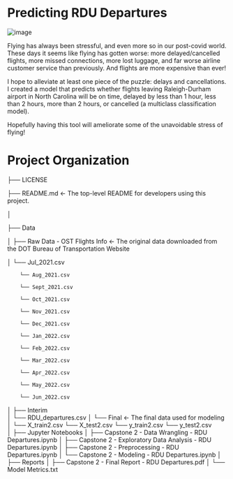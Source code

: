 # Predicting RDU Departures

![image](https://user-images.githubusercontent.com/81717153/197347112-4ad1d3e0-5c47-4fca-8430-2e96f14ac547.png)

Flying has always been stressful, and even more so in our post-covid world. These days it seems like flying has gotten worse: more delayed/cancelled flights, more missed connections, more lost luggage, and far worse airline customer service than previously. And flights are more expensive than ever!

I hope to alleviate at least one piece of the puzzle: delays and cancellations. I created a model that predicts whether flights leaving Raleigh-Durham airport in North Carolina will be on time, delayed by less than 1 hour, less than 2 hours, more than 2 hours, or cancelled (a multiclass classification model). 

Hopefully having this tool will ameliorate some of the unavoidable stress of flying! 

# Project Organization

├── LICENSE

├── README.md          <- The top-level README for developers using this project.

│

├── Data

│   ├── Raw Data - OST Flights Info        <- The original data downloaded from the DOT Bureau of Transportation Website

│       └── Jul_2021.csv

        └── Aug_2021.csv
        
        └── Sept_2021.csv
        
        └── Oct_2021.csv
        
        └── Nov_2021.csv
        
        └── Dec_2021.csv
        
        └── Jan_2022.csv
        
        └── Feb_2022.csv
        
        └── Mar_2022.csv
        
        └── Apr_2022.csv
        
        └── May_2022.csv
        
        └── Jun_2022.csv
        
│   ├── Interim        
│       └── RDU_departures.csv
│   └── Final            <- The final data used for modeling
│       └── X_train2.csv
        └── X_test2.csv
        └── y_train2.csv
        └── y_test2.csv       
│
├── Jupyter Notebooks
│   ├── Capstone 2 - Data Wrangling - RDU Departures.ipynb
│   ├── Capstone 2 - Exploratory Data Analysis - RDU Departures.ipynb
│   ├── Capstone 2 - Preprocessing - RDU Departures.ipynb
│   └── Capstone 2 - Modeling - RDU Departures.ipynb 
│
├── Reports
│   ├── Capstone 2 - Final Report - RDU Departures.pdf
│   └── Model Metrics.txt 
